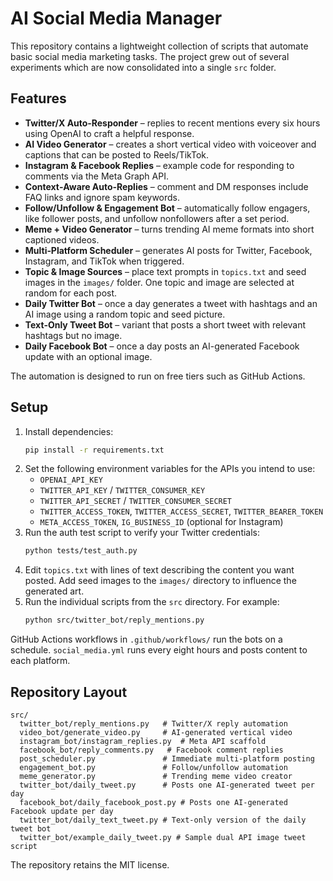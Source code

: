 # AI Social Media Manager

This repository contains a lightweight collection of scripts that automate basic social media marketing tasks.  The project grew out of several experiments which are now consolidated into a single `src` folder.

## Features

* **Twitter/X Auto‑Responder** – replies to recent mentions every six hours using OpenAI to craft a helpful response.
* **AI Video Generator** – creates a short vertical video with voiceover and captions that can be posted to Reels/TikTok.
* **Instagram & Facebook Replies** – example code for responding to comments via the Meta Graph API.
* **Context‑Aware Auto‑Replies** – comment and DM responses include FAQ links and ignore spam keywords.
* **Follow/Unfollow & Engagement Bot** – automatically follow engagers, like follower posts, and unfollow nonfollowers after a set period.
* **Meme + Video Generator** – turns trending AI meme formats into short captioned videos.
* **Multi‑Platform Scheduler** – generates AI posts for Twitter, Facebook, Instagram, and TikTok when triggered.
* **Topic & Image Sources** – place text prompts in `topics.txt` and seed images in the `images/` folder. One topic and image are selected at random for each post.
* **Daily Twitter Bot** – once a day generates a tweet with hashtags and an AI image using a random topic and seed picture.
* **Text‑Only Tweet Bot** – variant that posts a short tweet with relevant hashtags but no image.
* **Daily Facebook Bot** – once a day posts an AI-generated Facebook update with an optional image.

The automation is designed to run on free tiers such as GitHub Actions.

## Setup

1. Install dependencies:
   ```bash
   pip install -r requirements.txt
   ```
2. Set the following environment variables for the APIs you intend to use:
   - `OPENAI_API_KEY`
   - `TWITTER_API_KEY` / `TWITTER_CONSUMER_KEY`
   - `TWITTER_API_SECRET` / `TWITTER_CONSUMER_SECRET`
   - `TWITTER_ACCESS_TOKEN`, `TWITTER_ACCESS_SECRET`, `TWITTER_BEARER_TOKEN`
   - `META_ACCESS_TOKEN`, `IG_BUSINESS_ID` (optional for Instagram)
3. Run the auth test script to verify your Twitter credentials:
   ```bash
   python tests/test_auth.py
   ```
4. Edit `topics.txt` with lines of text describing the content you want posted.
   Add seed images to the `images/` directory to influence the generated art.
5. Run the individual scripts from the `src` directory.  For example:
   ```bash
   python src/twitter_bot/reply_mentions.py
   ```

GitHub Actions workflows in `.github/workflows/` run the bots on a schedule. `social_media.yml` runs every eight hours and posts content to each platform.

## Repository Layout

```
src/
  twitter_bot/reply_mentions.py   # Twitter/X reply automation
  video_bot/generate_video.py     # AI‑generated vertical video
  instagram_bot/instagram_replies.py  # Meta API scaffold
  facebook_bot/reply_comments.py   # Facebook comment replies
  post_scheduler.py               # Immediate multi-platform posting
  engagement_bot.py               # Follow/unfollow automation
  meme_generator.py               # Trending meme video creator
  twitter_bot/daily_tweet.py      # Posts one AI-generated tweet per day
  facebook_bot/daily_facebook_post.py # Posts one AI-generated Facebook update per day
  twitter_bot/daily_text_tweet.py # Text-only version of the daily tweet bot
  twitter_bot/example_daily_tweet.py # Sample dual API image tweet script
```

The repository retains the MIT license.
